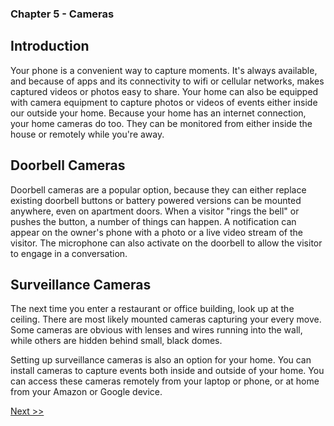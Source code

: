 ### Chapter 5 - Cameras

## Introduction

Your phone is a convenient way to capture moments. It's always available, and because of apps and its connectivity to wifi or cellular networks, makes captured videos or photos easy to share. Your home can also be equipped with camera equipment to capture photos or videos of events either inside our outside your home. Because your home has an internet connection, your home cameras do too. They can be monitored from either inside the house or remotely while you're away.

## Doorbell Cameras

Doorbell cameras are a popular option, because they can either replace existing doorbell buttons or battery powered versions can be mounted anywhere, even on apartment doors. When a visitor "rings the bell" or pushes the button, a number of things can happen. A notification can appear on the owner's phone with a photo or a live video stream of the visitor. The microphone can also activate on the doorbell to allow the visitor to engage in a conversation.

## Surveillance Cameras

The next time you enter a restaurant or office building, look up at the ceiling. There are most likely mounted cameras capturing your every move. Some cameras are obvious with lenses and wires running into the wall, while others are hidden behind small, black domes.

Setting up surveillance cameras is also an option for your home. You can install cameras to capture events both inside and outside of your home. You can access these cameras remotely from your laptop or phone, or at home from your Amazon or Google device.

[Next >>](060-chapter-06.md)


